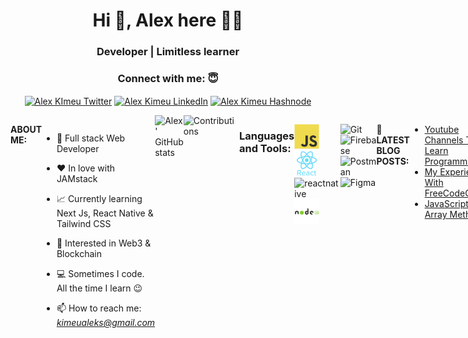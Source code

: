 <h1 align="center">Hi 👋, Alex  here 🙋‍♂️ </h1>

<h3 align="center">Developer | Limitless learner</h3>


<h3 align="center">Connect with me: 😇</h3>
<p align="center">
   <a href="https://twitter.com/alekskimeu" target="_blank"><img align="center" src="https://raw.githubusercontent.com/rahuldkjain/github-profile-readme-generator/master/src/images/icons/Social/twitter.svg" alt="Alex KImeu Twitter" height="30" width="40" /></a>
   <a href="https://www.linkedin.com/in/alexkimeu/" target="_blank"><img align="center" src="https://raw.githubusercontent.com/rahuldkjain/github-profile-readme-generator/master/src/images/icons/Social/linked-in-alt.svg" alt="Alex Kimeu LinkedIn" height="30" width="40" /></a>
   <a href="https://hashnode.com/@alexkimeu" target="_blank"><img align="center" src="https://raw.githubusercontent.com/rahuldkjain/github-profile-readme-generator/master/src/images/icons/Social/hashnode.svg" alt="Alex Kimeu Hashnode" height="30" width="40" /></a>
</p>

<div style="display: flex">
   
**ABOUT ME:**

- 💼 Full stack Web Developer

- ❤️ In love with JAMstack

- 📈 Currently learning Next Js, React Native & Tailwind CSS

- 🚀 Interested in Web3 & Blockchain

- 💻 Sometimes I code. All the time I learn 😉

- 📫 How to reach me: *kimeualeks@gmail.com*

<img align="left" width="410" src="https://github-readme-stats.vercel.app/api?username=alekskimeu&show_icons=true&theme=radical&count_private=true" alt="Alex' GitHub stats"/>
<!--  <img align="center" src="https://github-readme-stats.vercel.app/api/top-langs/?username=alekskimeu&theme=radical" alt="Top Languages" width="410"/> -->
 <img align="right" src="https://github-readme-streak-stats.herokuapp.com/?user=alekskimeu&theme=radical" alt="Contributions" width="410"/>

   
<h3 align="left">Languages and Tools:</h3>
   <p align="left"> 
      <img src="https://raw.githubusercontent.com/devicons/devicon/master/icons/python/python-original.svg" alt="python" width="40" height="40"/>
      <img src="https://raw.githubusercontent.com/devicons/devicon/master/icons/django/django-original.svg" alt="django" width="40" height="40"/> 
      <img src="https://raw.githubusercontent.com/devicons/devicon/master/icons/php/php-original.svg" alt="php" width="40" height="40"/>
      <img width="40" height="40" src="https://raw.githubusercontent.com/github/explore/56a826d05cf762b2b40ecbe7d492a839b04f3fbf/topics/laravel/laravel.png"> 
   </p>

   <p align="left">
      <img src="https://raw.githubusercontent.com/devicons/devicon/master/icons/javascript/javascript-original.svg" alt="JavaScript" width="40" height="40"/>
      <img src="https://raw.githubusercontent.com/devicons/devicon/master/icons/react/react-original-wordmark.svg" alt="React" width="40" height="40"/>
      <img src="https://reactnative.dev/img/header_logo.svg" alt="reactnative" width="40" height="40"/> </a>
      <img src="https://raw.githubusercontent.com/devicons/devicon/master/icons/nodejs/nodejs-original-wordmark.svg" alt="Node Js" width="40" height="40"/>
   </p>

   <p align="left">
      <img src="https://raw.githubusercontent.com/devicons/devicon/master/icons/express/express-original-wordmark.svg" alt="Express" width="40" height="40"/>
      <img width="40" height="40" src="https://raw.githubusercontent.com/github/explore/80688e429a7d4ef2fca1e82340fe8e3517d3494d/topics/python/python.png" alt="Python"> 
      <img src="https://raw.githubusercontent.com/devicons/devicon/master/icons/mongodb/mongodb-original-wordmark.svg" alt="MongoDB" width="40" height="40"/>
      <img src="https://raw.githubusercontent.com/devicons/devicon/master/icons/mysql/mysql-original-wordmark.svg" alt="MySQL" width="40" height="40"/>
   </p>

   <p align="left">
      <img src="https://www.vectorlogo.zone/logos/git-scm/git-scm-icon.svg" alt="Git" width="40" height="40"/> 
      <img src="https://www.vectorlogo.zone/logos/firebase/firebase-icon.svg" alt="Firebase" width="40" height="40"/>
      <img src="https://www.vectorlogo.zone/logos/getpostman/getpostman-icon.svg" alt="Postman" width="40" height="40"/>
      <img src="https://www.vectorlogo.zone/logos/figma/figma-icon.svg" alt="Figma" width="40" height="40"/> </a> 
   </p>


**📖 LATEST BLOG POSTS:**

<!-- HASHNODE:START -->
- [Youtube Channels To Learn Programming](https://byte.hashnode.dev/youtube-channels-to-learn-programming)
- [My Experience With FreeCodeCamp](https://byte.hashnode.dev/my-experience-with-freecodecamp)
- [JavaScript Array Methods](https://byte.hashnode.dev/javascript-array-methods)
<!-- HASHNODE:END -->

**💻 Codewars:**

<a href="https://www.codewars.com/users/alexkimeu/" target="_blank">
   <img src="https://www.codewars.com/users/alexkimeu/badges/large?logo=false" alt="Codewars Badge" />
</a>





